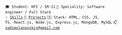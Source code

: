 <code>🎓 Student: KPI / IM-11</code>
<code>👷 Speciality: Software engineer / Full Stack</code><br>
<code>💡 [Skills](SKILLS.md)</code>
<code>🧻 [Projects](PROJECTS.md)</code>
<code>🧑‍💻 Stack: HTML, CSS, JS, TS, React.js, Node.js, Express.js, MongoDB, MySQL</code>
<code>📫 [vadimulanovskiy@gmail.com](mailto:vadimulanovskiy@gmail.com)</code>
